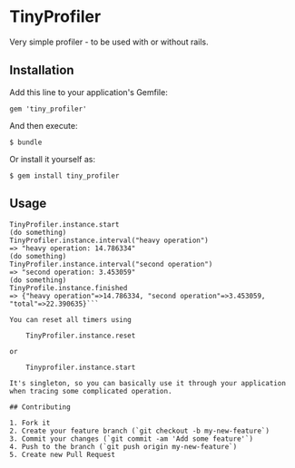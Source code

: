 # TinyProfiler

Very simple profiler - to be used with or without rails.

## Installation

Add this line to your application's Gemfile:

    gem 'tiny_profiler'

And then execute:

    $ bundle

Or install it yourself as:

    $ gem install tiny_profiler

## Usage

```require 'tiny_profiler'
TinyProfiler.instance.start
(do something)
TinyProfiler.instance.interval("heavy operation")
=> "heavy operation: 14.786334"
(do something)
TinyProfiler.instance.interval("second operation")
=> "second operation: 3.453059"
(do something)
TinyProfile.instance.finished
=> {"heavy operation"=>14.786334, "second operation"=>3.453059, "total"=>22.390635}```

You can reset all timers using

    TinyProfiler.instance.reset
    
or

    Tinyprofiler.instance.start

It's singleton, so you can basically use it through your application when tracing some complicated operation.

## Contributing

1. Fork it
2. Create your feature branch (`git checkout -b my-new-feature`)
3. Commit your changes (`git commit -am 'Add some feature'`)
4. Push to the branch (`git push origin my-new-feature`)
5. Create new Pull Request
